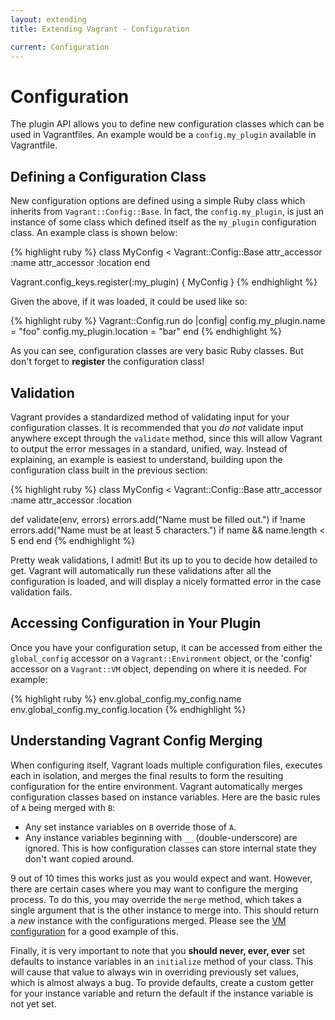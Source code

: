 ```yaml
---
layout: extending
title: Extending Vagrant - Configuration

current: Configuration
---
```

# Configuration

The plugin API allows you to define new configuration classes which
can be used in Vagrantfiles. An example would be a `config.my_plugin`
available in Vagrantfile.

## Defining a Configuration Class

New configuration options are defined using a simple Ruby class
which inherits from `Vagrant::Config::Base`. In fact, the `config.my_plugin`,
is just an instance of some class which defined itself as the
`my_plugin` configuration class. An example class is shown below:

{% highlight ruby %}
class MyConfig < Vagrant::Config::Base
  attr_accessor :name
  attr_accessor :location
end

Vagrant.config_keys.register(:my_plugin) { MyConfig }
{% endhighlight %}

Given the above, if it was loaded, it could be used like so:

{% highlight ruby %}
Vagrant::Config.run do |config|
  config.my_plugin.name = "foo"
  config.my_plugin.location = "bar"
end
{% endhighlight %}

As you can see, configuration classes are very basic Ruby classes.
But don't forget to **register** the configuration class!

## Validation

Vagrant provides a standardized method of validating input for your
configuration classes. It is recommended that you _do not_ validate
input anywhere except through the `validate` method, since this will
allow Vagrant to output the error messages in a standard, unified, way.
Instead of explaining, an example is easiest to understand, building
upon the configuration class built in the previous section:

{% highlight ruby %}
class MyConfig < Vagrant::Config::Base
  attr_accessor :name
  attr_accessor :location

  def validate(env, errors)
    errors.add("Name must be filled out.") if !name
    errors.add("Name must be at least 5 characters.") if name && name.length < 5
  end
end
{% endhighlight %}

Pretty weak validations, I admit! But its up to you to decide how
detailed to get. Vagrant will automatically run these validations
after all the configuration is loaded, and will display a nicely formatted
error in the case validation fails.

## Accessing Configuration in Your Plugin

Once you have your configuration setup, it can be accessed from either
the `global_config` accessor on a `Vagrant::Environment` object, or the
'config' accessor on a `Vagrant::VM` object, depending on where it is
needed. For example:

{% highlight ruby %}
env.global_config.my_config.name
env.global_config.my_config.location
{% endhighlight %}

## Understanding Vagrant Config Merging

When configuring itself, Vagrant loads multiple configuration files, executes
each in isolation, and merges the final results to form the resulting configuration
for the entire environment. Vagrant automatically merges configuration classes
based on instance variables. Here are the basic rules of `A` being merged with `B`:

* Any set instance variables on `B` override those of `A`.
* Any instance variables beginning with `__` (double-underscore) are ignored. This
  is how configuration classes can store internal state they don't want copied
  around.

9 out of 10 times this works just as you would expect and want. However, there
are certain cases where you may want to configure the merging process. To do this,
you may override the `merge` method, which takes a single argument that is the other
instance to merge into. This should return a _new_ instance with the configurations
merged. Please see the [VM configuration](https://github.com/mitchellh/vagrant/blob/master/lib/vagrant/config/vm.rb#L32)
for a good example of this.

Finally, it is very important to note that you **should never, ever, ever** set
defaults to instance variables in an `initialize` method of your class. This will
cause that value to always win in overriding previously set values, which is
almost always a bug. To provide defaults, create a custom getter for your instance
variable and return the default if the instance variable is not yet set.
